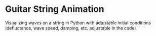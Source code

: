 # Guitar String Animation

Visualizing waves on a string in Python with adjustable initial conditions (defluctance, wave speed, damping, etc. adjustable in the code)

